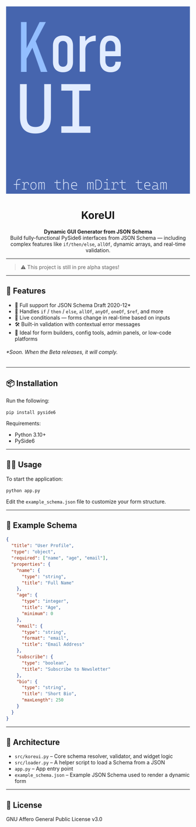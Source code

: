 <p align="center">
  <img src="https://github.com/TheJupiterDev/KoreUI/blob/main/assets/logo.png" alt="KoreUI Logo" height="512" />
</p>

<h1 align="center">KoreUI</h1>

<p align="center">
  <strong>Dynamic GUI Generator from JSON Schema</strong><br />
  Build fully-functional PySide6 interfaces from JSON Schema — including complex features like <code>if/then/else</code>, <code>allOf</code>, dynamic arrays, and real-time validation.
</p>

---

> ⚠️ This project is still in pre alpha stages!

---

## 🚀 Features

- 📄 Full support for JSON Schema Draft 2020-12*
- 🧩 Handles `if` / `then` / `else`, `allOf`, `anyOf`, `oneOf`, `$ref`, and more  
- 🧠 Live conditionals — forms change in real-time based on inputs  
- 🛠️ Built-in validation with contextual error messages  
- 🧪 Ideal for form builders, config tools, admin panels, or low-code platforms  

###### *Soon. When the Beta releases, it will comply.

---

## 📦 Installation

Run the following:

```pip install pyside6```

Requirements:

- Python 3.10+
- PySide6

---

## 🧑‍💻 Usage

To start the application:

```python app.py```

Edit the `example_schema.json` file to customize your form structure.

---

## 🧪 Example Schema
```json
{
  "title": "User Profile",
  "type": "object",
  "required": ["name", "age", "email"],
  "properties": {
    "name": {
      "type": "string",
      "title": "Full Name"
    },
    "age": {
      "type": "integer",
      "title": "Age",
      "minimum": 0
    },
    "email": {
      "type": "string",
      "format": "email",
      "title": "Email Address"
    },
    "subscribe": {
      "type": "boolean",
      "title": "Subscribe to Newsletter"
    },
    "bio": {
      "type": "string",
      "title": "Short Bio",
      "maxLength": 250
    }
  }
}
```

---

## 🧱 Architecture

- `src/koreui.py` – Core schema resolver, validator, and widget logic
- `src/loader.py` – A helper script to load a Schema from a JSON
- `app.py` – App entry point  
- `example_schema.json` – Example JSON Schema used to render a dynamic form  

---

## 📝 License

GNU Affero General Public License v3.0
